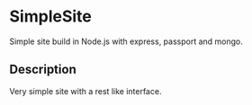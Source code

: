 SimpleSite
============

Simple site build in Node.js with express, passport and mongo.

Description
-------------
Very simple site with a rest like interface. 